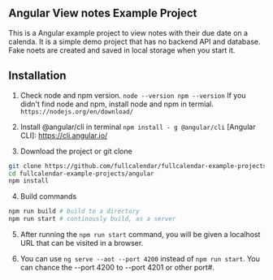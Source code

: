 
## Angular View notes Example Project

This is a Angular example project to view notes with their due date on a calenda.  It is a simple demo project that has no backend API and database. Fake noets are created and saved in local storage when you start it.

## Installation

1. Check node and npm version. 
`
node --version
npm --version
`
If you didn't find node and npm, install node and npm in termial.
`https://nodejs.org/en/download/`


2. Install @angular/cli in terminal
`npm install - g @angular/cli`
[Angular CLI]: https://cli.angular.io/

3. Download the project or git clone

```bash
git clone https://github.com/fullcalendar/fullcalendar-example-projects.git
cd fullcalendar-example-projects/angular
npm install
```

4. Build commands

```bash
npm run build # build to a directory
npm run start # continously build, as a server
```

5. After running the `npm run start` command, you will be given a localhost URL that can be visited in a browser.

6. You can use `ng serve --aot --port 4200` instead of `npm run start`. You can chance the --port 4200 to --port 4201 or other port#.